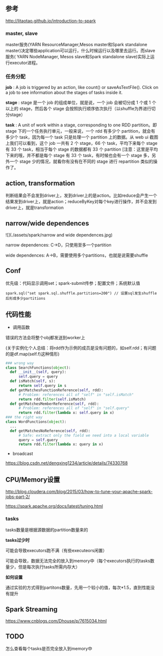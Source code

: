 ## 参考

http://litaotao.github.io/introduction-to-spark

### master, slave

master服务(YARN ResourceManager,Mesos master和Spark standalone master)决定哪些application可以运行，什么时候运行以及哪里去运行。而slave服务( YARN NodeManager, Mesos slave和Spark standalone slave)实际上运行executor进程。

### 任务分配

**job** : A job is triggered by an action, like count\(\) or saveAsTextFile\(\). Click on a job to see information about the stages of tasks inside it. 

**stage** : stage 是一个 job 的组成单位，就是说，一个 job 会被切分成 1 个或 1 个以上的 stage，然后各个 stage 会按照执行顺序依次执行（以shuffle为界进行切分stage）

**task** : A unit of work within a stage, corresponding to one RDD partition。即 stage 下的一个任务执行单元，一般来说，一个 rdd 有多少个 partition，就会有多少个 task，因为每一个 task 只是处理一个 partition 上的数据。从 web ui 截图上我们可以看到，这个 job 一共有 2 个 stage，66 个 task，平均下来每个 stage 有 33 个 task，相当于每个 stage 的数据都有 33 个 partition \[注意：这里是平均下来的哦，并不都是每个 stage 有 33 个 task，有时候也会有一个 stage 多，另外一个 stage 少的情况，就看你有没有在不同的 stage 进行 repartition 类似的操作了。

## action, transformation

判断结果会不会发到driver上，发到driver上的是action。比如reduce会产生一个结果发到driver上，就是action；reduceByKey对每个key进行操作，并不会发到driver上，就是transformation

## narrow/wide dependences

![](./assets/spark/narrow and wide dependences.jpg)

narrow dependences: C->D，只使用至多一个partition

wide dependences: A->B，需要使用多个partitions，也就是说需要shuffle

## Conf

优先级：代码显示调用set；spark-submit传参；配置文件；系统默认值

```
spark.sql("set spark.sql.shuffle.partitions=200") // 设置sql发生shuffle后形成多少partitions
```

## 代码性能

* 调用函数

 错误的方法会将整个obj都发送到worker上
 
 (关于实例化个人总结：将rdd作为示例的成员是没有问题的，如self.rdd；有问题的是df.map(self.f)这种情形)

```python
### wrong way
class SearchFunctions(object):
  def __init__(self, query):
      self.query = query
  def isMatch(self, s):
      return self.query in s
  def getMatchesFunctionReference(self, rdd):
      # Problem: references all of "self" in "self.isMatch"
      return rdd.filter(self.isMatch)
  def getMatchesMemberReference(self, rdd):
      # Problem: references all of "self" in "self.query"
      return rdd.filter(lambda x: self.query in x)
### the right way
class WordFunctions(object):
  ...
  def getMatchesNoReference(self, rdd):
      # Safe: extract only the field we need into a local variable
      query = self.query
      return rdd.filter(lambda x: query in x)
```

* broadcast

https://blog.csdn.net/dengxing1234/article/details/74330768

## CPU/Memory设置

http://blog.cloudera.com/blog/2015/03/how-to-tune-your-apache-spark-jobs-part-2/

https://spark.apache.org/docs/latest/tuning.html

### tasks

tasks数量是根据源数据的partition数量来的

**tasks过少时**

可能会导致executors跑不满（有些executeors闲置）

可能会导致，数据无法完全的放入到memory中（每个executors执行的tasks数量少，但是每次执行tasks所需内存大）

**如何设置**

通过实验的方式得到partitons数量，先用一个较小的值，每次*1.5，直到性能没有提升

## Spark Streaming

https://www.cnblogs.com/Dhouse/p/7615034.html

## TODO

怎么查看每个tasks是否完全放入到memory中